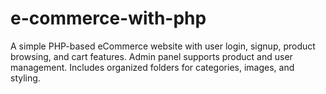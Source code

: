 # e-commerce-with-php
A simple PHP-based eCommerce website with user login, signup, product browsing, and cart features. Admin panel supports product and user management. Includes organized folders for categories, images, and styling.
